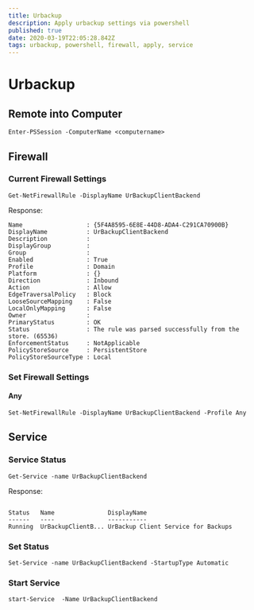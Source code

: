 ```yaml
---
title: Urbackup
description: Apply urbackup settings via powershell
published: true
date: 2020-03-19T22:05:28.842Z
tags: urbackup, powershell, firewall, apply, service
---
```


# Urbackup

## Remote into Computer
```
Enter-PSSession -ComputerName <computername>
```

## Firewall

### Current Firewall Settings
```
Get-NetFirewallRule -DisplayName UrBackupClientBackend
```

Response:
```
Name                  : {5F4A8595-6E8E-44D8-ADA4-C291CA70900B}
DisplayName           : UrBackupClientBackend
Description           :
DisplayGroup          :
Group                 :
Enabled               : True
Profile               : Domain
Platform              : {}
Direction             : Inbound
Action                : Allow
EdgeTraversalPolicy   : Block
LooseSourceMapping    : False
LocalOnlyMapping      : False
Owner                 :
PrimaryStatus         : OK
Status                : The rule was parsed successfully from the store. (65536)
EnforcementStatus     : NotApplicable
PolicyStoreSource     : PersistentStore
PolicyStoreSourceType : Local
```
### Set Firewall Settings

#### Any

```
Set-NetFirewallRule -DisplayName UrBackupClientBackend -Profile Any
```

## Service

### Service Status
```
Get-Service -name UrBackupClientBackend
```
Response:
```

Status   Name               DisplayName
------   ----               -----------
Running  UrBackupClientB... UrBackup Client Service for Backups

```

### Set Status
```
Set-Service -name UrBackupClientBackend -StartupType Automatic
```

### Start Service
```
start-Service  -Name UrBackupClientBackend
```


